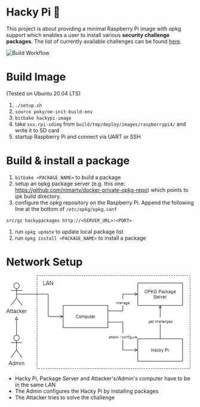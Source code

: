 # Hacky Pi :robot:
This project is about providing a minimal Raspberry Pi image with opkg support which enables a user to install various **security challenge packages**.
The list of currently available challenges can be found [here](challenges/readme.md).

![Build Workflow](https://github.com/nimarty/hackypi/actions/workflows/main.yml/badge.svg)


# Build Image
(Tested on Ubuntu 20.04 LTS)
1. `./setup.sh`
1. `source poky/oe-init-build-env`
1. `bitbake hackypi-image`
1. take `xxx.rpi-sdimg` from `build/tmp/deploy/images/raspberrypi4/` and write it to SD card
1. startup Raspberry Pi and connect via UART or SSH


# Build & install a package
1. `bitbake <PACKAGE_NAME>` to build a package
1. setup an opkg package server (e.g. this one: <https://github.com/nimarty/docker-private-opkg-repo>) which points to ipk build directory.
1. configure the opkg repository on the Raspberry Pi. Append the following line at the bottom of `/etc/opkg/opkg.conf`
```
src/gz hackypackages http://<SERVER_URL>:<PORT>
```
1. run `opkg update` to update local package list
1. run `opkg install <PACKAGE_NAME>` to install a package

# Network Setup

![Network Setup](res/security_challenge_network_setup.png)

- Hacky Pi, Package Server and Attacker's/Admin's computer have to be in the same LAN
- The Admin configures the Hacky Pi by installing packages
- The Attacker tries to solve the challenge
